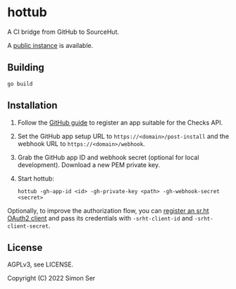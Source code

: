 # hottub

A CI bridge from GitHub to SourceHut.

A [public instance] is available.

## Building

    go build

## Installation

1. Follow the [GitHub guide] to register an app suitable for the Checks API.
2. Set the GitHub app setup URL to `https://<domain>/post-install` and the
   webhook URL to `https://<domain>/webhook`.
3. Grab the GitHub app ID and webhook secret (optional for local development).
   Download a new PEM private key.
4. Start hottub:

       hottub -gh-app-id <id> -gh-private-key <path> -gh-webhook-secret <secret>

Optionally, to improve the authorization flow, you can [register an sr.ht
OAuth2 client] and pass its credentials with `-srht-client-id` and
`-srht-client-secret`.

## License

AGPLv3, see LICENSE.

Copyright (C) 2022 Simon Ser

[GitHub guide]: https://docs.github.com/en/developers/apps/guides/creating-ci-tests-with-the-checks-api
[register an sr.ht OAuth2 client]: https://meta.sr.ht/oauth2/client-registration
[public instance]: https://hottub.emersion.fr/
